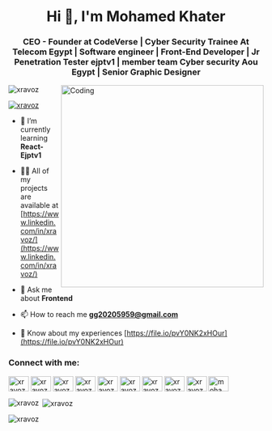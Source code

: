 <h1 align="center">Hi 👋, I'm Mohamed Khater</h1>
<h3 align="center">CEO - Founder at CodeVerse | Cyber Security Trainee At Telecom Egypt | Software engineer | Front-End Developer | Jr Penetration Tester ejptv1 | member team Cyber security Aou Egypt | Senior Graphic Designer</h3>
<img align="right" alt="Coding" width="400" src="https://cdn.dribbble.com/users/1162077/screenshots/3848914/media/7ed7d5ca074b48b328150e5a231e8d1f.gif">

<p align="left"> <img src="https://komarev.com/ghpvc/?username=xravoz&label=Profile%20views&color=0e75b6&style=flat" alt="xravoz" /> </p>

<p align="left"> <a href="https://twitter.com/xravoz" target="blank"><img src="https://img.shields.io/twitter/follow/xravoz?logo=twitter&style=for-the-badge" alt="xravoz" /></a> </p>

- 🌱 I’m currently learning **React- Ejptv1**

- 👨‍💻 All of my projects are available at [https://www.linkedin.com/in/xravoz/](https://www.linkedin.com/in/xravoz/)

- 💬 Ask me about **Frontend**

- 📫 How to reach me **gg20205959@gmail.com**

- 📄 Know about my experiences [https://file.io/pvY0NK2xHOur](https://file.io/pvY0NK2xHOur)

<h3 align="left">Connect with me:</h3>
<p align="left">
<a href="https://codepen.io/xravoz" target="blank"><img align="center" src="https://raw.githubusercontent.com/rahuldkjain/github-profile-readme-generator/master/src/images/icons/Social/codepen.svg" alt="xravoz" height="30" width="40" /></a>
<a href="https://twitter.com/xravoz" target="blank"><img align="center" src="https://raw.githubusercontent.com/rahuldkjain/github-profile-readme-generator/master/src/images/icons/Social/twitter.svg" alt="xravoz" height="30" width="40" /></a>
<a href="https://linkedin.com/in/xravoz" target="blank"><img align="center" src="https://raw.githubusercontent.com/rahuldkjain/github-profile-readme-generator/master/src/images/icons/Social/linked-in-alt.svg" alt="xravoz" height="30" width="40" /></a>
<a href="https://fb.com/xravoz" target="blank"><img align="center" src="https://raw.githubusercontent.com/rahuldkjain/github-profile-readme-generator/master/src/images/icons/Social/facebook.svg" alt="xravoz" height="30" width="40" /></a>
<a href="https://dribbble.com/xravoz" target="blank"><img align="center" src="https://raw.githubusercontent.com/rahuldkjain/github-profile-readme-generator/master/src/images/icons/Social/dribbble.svg" alt="xravoz" height="30" width="40" /></a>
<a href="https://www.behance.net/xravoz" target="blank"><img align="center" src="https://raw.githubusercontent.com/rahuldkjain/github-profile-readme-generator/master/src/images/icons/Social/behance.svg" alt="xravoz" height="30" width="40" /></a>
<a href="https://medium.com/xravoz" target="blank"><img align="center" src="https://raw.githubusercontent.com/rahuldkjain/github-profile-readme-generator/master/src/images/icons/Social/medium.svg" alt="xravoz" height="30" width="40" /></a>
<a href="https://www.youtube.com/c/xravoz" target="blank"><img align="center" src="https://raw.githubusercontent.com/rahuldkjain/github-profile-readme-generator/master/src/images/icons/Social/youtube.svg" alt="xravoz" height="30" width="40" /></a>
<a href="https://www.hackerrank.com/xravoz" target="blank"><img align="center" src="https://raw.githubusercontent.com/rahuldkjain/github-profile-readme-generator/master/src/images/icons/Social/hackerrank.svg" alt="xravoz" height="30" width="40" /></a>
<a href="https://codeforces.com/profile/mohamekhater" target="blank"><img align="center" src="https://raw.githubusercontent.com/rahuldkjain/github-profile-readme-generator/master/src/images/icons/Social/codeforces.svg" alt="mohamekhater" height="30" width="40" /></a>
</p>



<p><img align="left" src="https://github-readme-stats.vercel.app/api/top-langs?username=xravoz&show_icons=true&locale=en&layout=compact" alt="xravoz" /></p>

<p>&nbsp;<img align="center" src="https://github-readme-stats.vercel.app/api?username=xravoz&show_icons=true&locale=en" alt="xravoz" /></p>

<p><img align="center" src="https://github-readme-streak-stats.herokuapp.com/?user=xravoz&" alt="xravoz" /></p>
